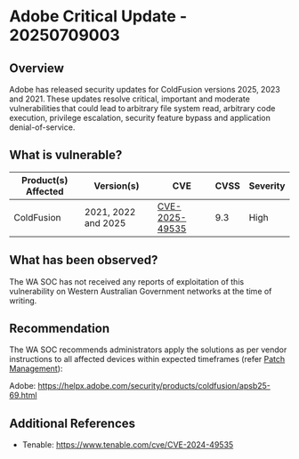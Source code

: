 # Adobe Critical Update - 20250709003

## Overview

Adobe has released security updates for ColdFusion versions 2025, 2023 and 2021. These updates resolve critical, important and moderate vulnerabilities that could lead to arbitrary file system read, arbitrary code execution, privilege escalation, security feature bypass and application denial-of-service.

## What is vulnerable?

| Product(s) Affected | Version(s)                            | CVE                                                               | CVSS | Severity |
| ------------------- | ------------------------------------- | ----------------------------------------------------------------- | ---- | -------- |
| ColdFusion          | 2021, 2022 and 2025  | [CVE-2025-49535](https://nvd.nist.gov/vuln/detail/CVE-2025-49535) | 9.3  | High     |


## What has been observed?
 The WA SOC has not received any reports of exploitation of this vulnerability on Western Australian Government networks at the time of writing.

## Recommendation

The WA SOC recommends administrators apply the solutions as per vendor instructions to all affected devices within expected timeframes (refer [Patch Management](../guidelines/patch-management.md)):

Adobe: <https://helpx.adobe.com/security/products/coldfusion/apsb25-69.html>

## Additional References

- Tenable: <https://www.tenable.com/cve/CVE-2024-49535>